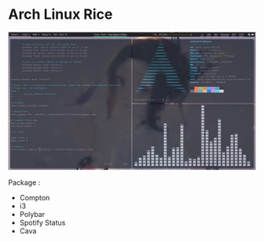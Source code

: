 # Arch Linux Rice

![image](/img/showcase.jpg)

Package : 

- Compton
- i3
- Polybar
- Spotify Status
- Cava

